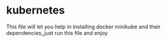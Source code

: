 # kubernetes
This file will let you help in installing docker minikube and their dependencies,,just run this file and enjoy
